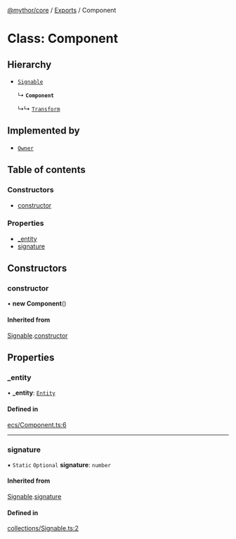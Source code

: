 [@mythor/core](../README.md) / [Exports](../modules.md) / Component

# Class: Component

## Hierarchy

- [`Signable`](Signable.md)

  ↳ **`Component`**

  ↳↳ [`Transform`](Transform.md)

## Implemented by

- [`Owner`](Owner.md)

## Table of contents

### Constructors

- [constructor](Component.md#constructor)

### Properties

- [\_entity](Component.md#_entity)
- [signature](Component.md#signature)

## Constructors

### constructor

• **new Component**()

#### Inherited from

[Signable](Signable.md).[constructor](Signable.md#constructor)

## Properties

### \_entity

• **\_entity**: [`Entity`](Entity.md)

#### Defined in

[ecs/Component.ts:6](https://github.com/desaintvincent/mythor/blob/52410ce/packages/core/src/ecs/Component.ts#L6)

___

### signature

▪ `Static` `Optional` **signature**: `number`

#### Inherited from

[Signable](Signable.md).[signature](Signable.md#signature)

#### Defined in

[collections/Signable.ts:2](https://github.com/desaintvincent/mythor/blob/52410ce/packages/core/src/collections/Signable.ts#L2)
